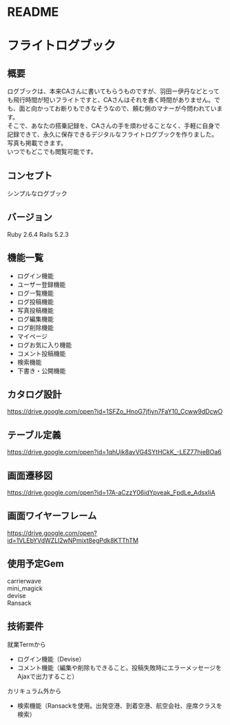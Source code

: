 # README

# フライトログブック

## 概要
ログブックは、本来CAさんに書いてもらうものですが、羽田ー伊丹などとっても飛行時間が短いフライトですと、CAさんはそれを書く時間がありません。でも、面と向かってお断りもできなそうなので、頼む側のマナーが今問われています。  
そこで、あなたの搭乗記録を、CAさんの手を煩わせることなく、手軽に自身で記録できて、永久に保存できるデジタルなフライトログブックを作りました。  
写真も掲載できます。  
いつでもどこでも閲覧可能です。

## コンセプト
シンプルなログブック

## バージョン
Ruby 2.6.4
Rails 5.2.3

## 機能一覧
- ログイン機能	
- ユーザー登録機能	
- ログ一覧機能	
- ログ投稿機能	
- 写真投稿機能	
- ログ編集機能	
- ログ削除機能	
- マイページ	
- ログお気に入り機能
- コメント投稿機能
- 検索機能
- 下書き・公開機能

## カタログ設計
https://drive.google.com/open?id=1SFZo_HnoG7jfiyn7FaY10_Ccww9dDcwO

## テーブル定義
https://drive.google.com/open?id=1qhUjk8avVG4SYtHCkK_-LEZ77hjeBOa6

## 画面遷移図
https://drive.google.com/open?id=17A-aCzzY06idYpveak_FpdLe_AdsxIiA

## 画面ワイヤーフレーム
https://drive.google.com/open?id=1VLEbYVdWZLl2wNPmixt8egPdk8KTThTM

## 使用予定Gem
carrierwave  
mini_magick  
devise  
Ransack  

## 技術要件
就業Termから
- ログイン機能（Devise）
- コメント機能（編集や削除もできること。投稿失敗時にエラーメッセージをAjaxで出力すること）

カリキュラム外から
- 検索機能（Ransackを使用。出発空港、到着空港、航空会社、座席クラスを検索）
